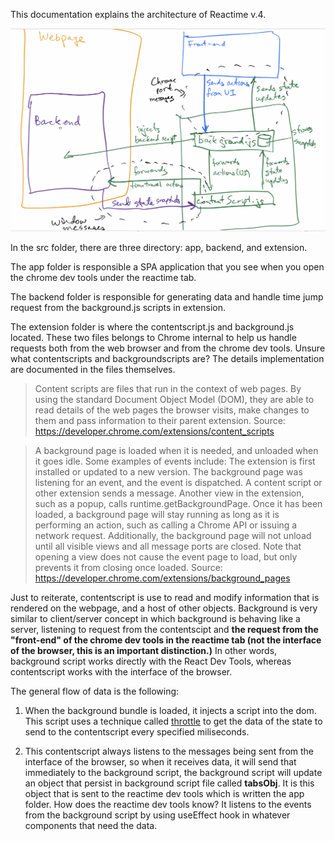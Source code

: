 This documentation explains the architecture of Reactime v.4.


![demo](./AppStructureDiagram.png)

In the src folder, there are three directory: app, backend, and extension. 

The app folder is responsible a SPA application that you see when you open the chrome dev tools under the reactime tab. 

The backend folder is responsible for generating data and handle time jump request from the background.js scripts in extension. 

The extension folder is where the contentscript.js and background.js located. These two files belongs to Chrome internal to help us handle requests both from the web browser and from the chrome dev tools. Unsure what contentscripts and backgroundscripts are? The details implementation are documented in the files themselves. 

> Content scripts are files that run in the context of web pages. By using the standard Document Object Model (DOM), they are able to read details of the web pages the browser visits, make changes to them and pass information to their parent extension. Source: https://developer.chrome.com/extensions/content_scripts

>A background page is loaded when it is needed, and unloaded when it goes idle. Some examples of events include:
>The extension is first installed or updated to a new version.
>The background page was listening for an event, and the event is dispatched.
>A content script or other extension sends a message.
>Another view in the extension, such as a popup, calls runtime.getBackgroundPage.
>Once it has been loaded, a background page will stay running as long as it is performing an action, such as calling a Chrome API or issuing a network request. Additionally, the background page will not unload until all visible views and all message ports are closed. Note that opening a view does not cause the event page to load, but only prevents it from closing once loaded. Source: https://developer.chrome.com/extensions/background_pages

Just to reiterate, contentscript is use to read and modify information that is rendered on the webpage, and a host of other objects. Background is very similar to client/server concept in which background is behaving like a server, listening to request from the contentscipt and **the request from the "front-end" of the chrome dev tools in the reactime tab (not the interface of the browser, this is an important distinction.)** In other words, background script works directly with the React Dev Tools, whereas contentscript works with the interface of the browser.

The general flow of data is the following:

1. When the background bundle is loaded, it injects a script into the dom. This script uses a technique called [throttle](https://medium.com/@bitupon.211/debounce-and-throttle-160affa5457b) to get the data of the state to send to the contentscript every specified miliseconds.


2. This contentscript always listens to the messages being sent from the interface of the browser, so when it receives data, it will send that immediately to the background script, the background script will update an object that persist in background script file called **tabsObj**. It is this object that is sent to the reactime dev tools which is written the app folder. How does the reactime dev tools know? It listens to the events from the background script by using useEffect hook in whatever components that need the data.
